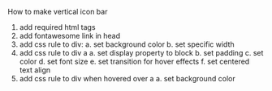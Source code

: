 How to make vertical icon bar

1. add required html tags
2. add fontawesome link in head
3. add css rule to div:
    a. set background color
    b. set specific width
4. add css rule to div a
    a. set display property to block
    b. set padding
    c. set color
    d. set font size
    e. set transition for hover effects
    f. set centered text align
5. add css rule to div when hovered over a
    a. set background color